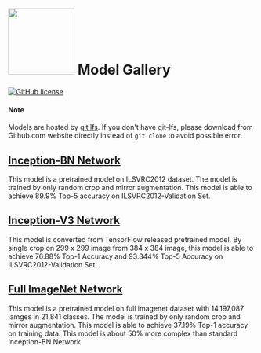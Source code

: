 <img src=https://raw.githubusercontent.com/dmlc/dmlc.github.io/master/img/logo-m/mxnet2.png width=135/> Model Gallery
=====

[![GitHub license](https://img.shields.io/badge/licence-cc0-blue.svg)](./LICENSE)

#### Note
Models are hosted by [git lfs](https://git-lfs.github.com/). If you don't have git-lfs, please download from Github.com website directly instead of ```git clone``` to avoid possible error.

[Inception-BN Network](imagenet-1k-inception)
--------------------
This model is a pretrained model on ILSVRC2012 dataset. The model is trained by only random crop and mirror augmentation. This model is able to achieve 89.9% Top-5 accuracy on ILSVRC2012-Validation Set.

[Inception-V3 Network](imagenet-1k-inception_v3)
---------------------
This model is converted from TensorFlow released pretrained model. By single crop on 299 x 299 image from 384 x 384 image, this model is able to achieve 76.88% Top-1 Accuracy and 93.344% Top-5 Accuracy on ILSVRC2012-Validation Set.

[Full ImageNet Network](imagenet-21k-inception)
-----------------------
This model is a pretrained model on full imagenet dataset with 14,197,087 iamges in 21,841 classes. The model is trained by only random crop and mirror augmentation. This model is able to achieve 37.19% Top-1 accuracy on training data. This model is about 50% more complex than standard Inception-BN Network



